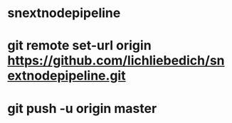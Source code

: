 # snextnodepipeline
# git remote set-url origin https://github.com/lichliebedich/snextnodepipeline.git
# git push -u origin master